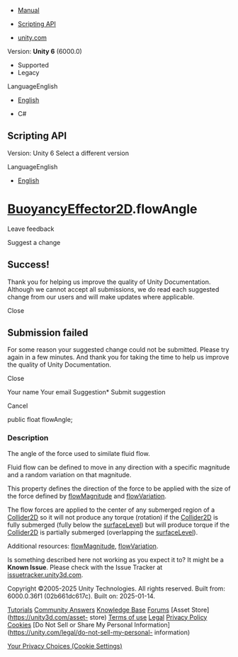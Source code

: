 [ ]()

  * [Manual](../Manual/index.html)
  * [Scripting API](../ScriptReference/index.html)

  * [unity.com](https://unity.com/)

Version: **Unity 6** (6000.0)

  * Supported
  * Legacy

LanguageEnglish

  * [English]()

  * C#

[ ](https://docs.unity3d.com)

## Scripting API

Version: Unity 6 Select a different version

LanguageEnglish

  * [English]()

#  [BuoyancyEffector2D](BuoyancyEffector2D.html).flowAngle

Leave feedback

Suggest a change

## Success!

Thank you for helping us improve the quality of Unity Documentation. Although
we cannot accept all submissions, we do read each suggested change from our
users and will make updates where applicable.

Close

## Submission failed

For some reason your suggested change could not be submitted. Please <a>try
again</a> in a few minutes. And thank you for taking the time to help us
improve the quality of Unity Documentation.

Close

Your name Your email Suggestion* Submit suggestion

Cancel

[ ]()

public float flowAngle;

### Description

The angle of the force used to similate fluid flow.

Fluid flow can be defined to move in any direction with a specific magnitude
and a random variation on that magnitude.  
  
This property defines the direction of the force to be applied with the size
of the force defined by [flowMagnitude](BuoyancyEffector2D-flowMagnitude.html)
and [flowVariation](BuoyancyEffector2D-flowVariation.html).  
  
The flow forces are applied to the center of any submerged region of a
[Collider2D](Collider2D.html) so it will not produce any torque (rotation) if
the [Collider2D](Collider2D.html) is fully submerged (fully below the
[surfaceLevel](BuoyancyEffector2D-surfaceLevel.html)) but will produce torque
if the [Collider2D](Collider2D.html) is partially submerged (overlapping the
[surfaceLevel](BuoyancyEffector2D-surfaceLevel.html)).  
  
Additional resources: [flowMagnitude](BuoyancyEffector2D-flowMagnitude.html),
[flowVariation](BuoyancyEffector2D-flowVariation.html).

Is something described here not working as you expect it to? It might be a
**Known Issue**. Please check with the Issue Tracker at
[issuetracker.unity3d.com](https://issuetracker.unity3d.com).

Copyright ©2005-2025 Unity Technologies. All rights reserved. Built from:
6000.0.36f1 (02b661dc617c). Built on: 2025-01-14.

[Tutorials](https://unity3d.com/learn) [Community
Answers](https://answers.unity3d.com) [Knowledge
Base](https://support.unity3d.com/hc/en-us)
[Forums](https://forum.unity3d.com) [Asset Store](https://unity3d.com/asset-
store) [Terms of use](https://docs.unity3d.com/Manual/TermsOfUse.html)
[Legal](https://unity.com/legal) [Privacy
Policy](https://unity.com/legal/privacy-policy)
[Cookies](https://unity.com/legal/cookie-policy) [Do Not Sell or Share My
Personal Information](https://unity.com/legal/do-not-sell-my-personal-
information)

[Your Privacy Choices (Cookie Settings)](javascript:void\(0\);)

